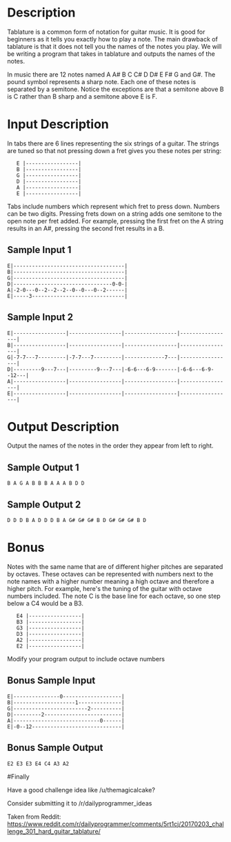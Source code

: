 # Description

Tablature is a common form of notation for guitar music. It is good for beginners as it tells you exactly how to play a note. The main drawback of tablature is that it does not tell you the names of the notes you play. We will be writing a program that takes in tablature and outputs the names of the notes.

In music there are 12  notes named A A# B C C# D D# E F# G and G#. The pound symbol represents a sharp note. Each one of these notes is separated by a semitone. Notice the exceptions are that a semitone above B is C rather than B sharp and a semitone above E is F.


# Input Description
In tabs there are 6 lines representing the six strings of a guitar. The strings are tuned so that not pressing down a fret gives you these notes per string:
    


       E |-----------------|
       B |-----------------|
       G |-----------------|
       D |-----------------|
       A |-----------------|
       E |-----------------|

Tabs include numbers which represent which fret to press down. Numbers can be two digits. Pressing frets down on a string adds one semitone to the open note per fret added. For example, pressing the first fret on the A string results in an A#, pressing the second fret results in a B.
   

## Sample Input 1


    E|------------------------------------|
    B|------------------------------------|
    G|------------------------------------|
    D|--------------------------------0-0-|
    A|-2-0---0--2--2--2--0--0---0--2------|
    E|-----3------------------------------|
## Sample Input 2

    E|-----------------|-----------------|-----------------|-----------------|
    B|-----------------|-----------------|-----------------|-----------------|
    G|-7-7---7---------|-7-7---7---------|-------------7---|-----------------|
    D|---------9---7---|---------9---7---|-6-6---6-9-------|-6-6---6-9--12---|
    A|-----------------|-----------------|-----------------|-----------------|
    E|-----------------|-----------------|-----------------|-----------------|

# Output Description

Output the names of the notes in the order they appear from left to right.

## Sample Output 1

    B A G A B B B A A A B D D

## Sample Output 2

    D D D B A D D D B A G# G# G# B D G# G# G# B D

# Bonus

Notes with the same name that are of different higher pitches are separated by octaves. These octaves can be represented with numbers next to the note names with a higher number meaning a high octave and therefore a higher pitch. For example, here's the tuning of the guitar with octave numbers included. The note C is the base line for each octave, so one step below a C4 would be a B3.


       E4 |-----------------|
       B3 |-----------------|
       G3 |-----------------|
       D3 |-----------------|
       A2 |-----------------|
       E2 |-----------------|

Modify your program output to include octave numbers

## Bonus Sample Input


    E|---------------0-------------------|
    B|--------------------1--------------|
    G|------------------------2----------|
    D|---------2-------------------------|
    A|----------------------------0------|
    E|-0--12-----------------------------|

## Bonus Sample Output

    E2 E3 E3 E4 C4 A3 A2

#Finally

Have a good challenge idea like /u/themagicalcake?

Consider submitting it to /r/dailyprogrammer_ideas

Taken from Reddit: https://www.reddit.com/r/dailyprogrammer/comments/5rt1cj/20170203_challenge_301_hard_guitar_tablature/